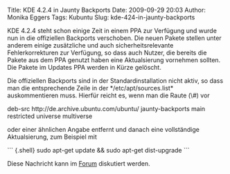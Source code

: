 Title: KDE 4.2.4 in Jaunty Backports
Date: 2009-09-29 20:03
Author: Monika Eggers
Tags: Kubuntu
Slug: kde-424-in-jaunty-backports

KDE 4.2.4 steht schon einige Zeit in einem PPA zur Verfügung und wurde
nun in die offiziellen Backports verschoben. Die neuen Pakete stellen
unter anderem einige zusätzliche und auch sicherheitsrelevante
Fehlerkorrekturen zur Verfügung, so dass auch Nutzer, die bereits die
Pakete aus dem PPA genutzt haben eine Aktualsierung vornehmen sollten.
Die Pakete im Updates PPA werden in Kürze gelöscht.

</p>
Die offiziellen Backports sind in der Standardinstallation nicht aktiv,
so dass man die entsprechende Zeile in der */etc/apt/sources.list*
auskommentieren muss. Hierfür reicht es, wenn man die Raute (\#) vor

</p>
    deb-src http://de.archive.ubuntu.com/ubuntu/ jaunty-backports main restricted universe multiverse

oder einer ähnlichen Angabe entfernt und danach eine vollständige
Aktualsierung, zum Beispiel mit

</p>
``` {.shell}
sudo apt-get update && sudo apt-get dist-upgrade
```

Diese Nachricht kann im
[Forum](http://forum.kubuntu-de.org/index.php?board=1.0 "http://forum.kubuntu-de.org/index.php?board=1.0") diskutiert werden.

</p>

